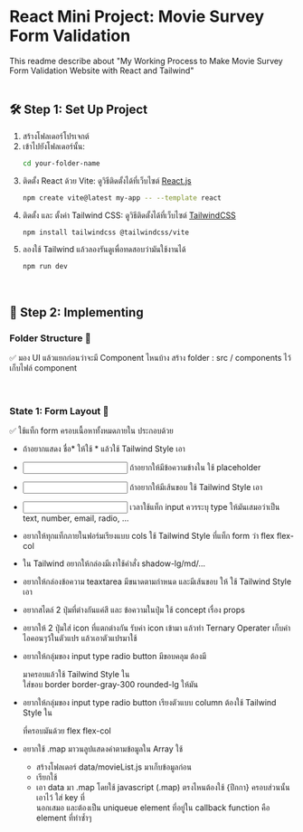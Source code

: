# React Mini Project: Movie Survey Form Validation
This readme describe about "My Working Process to Make Movie Survey Form Validation Website with React and Tailwind"
<br/><br/>

## 🛠️ Step 1: Set Up Project

1. สร้างโฟลเดอร์โปรเจกต์
2. เข้าไปยังโฟลเดอร์นั้น:
   ```bash
   cd your-folder-name
3. ติดตั้ง React ด้วย Vite: ดูวิธีติดตั้งได้ที่เว็บไซต์ [React.js](https://react.dev/learn/build-a-react-app-from-scratch)
   ```bash
   npm create vite@latest my-app -- --template react
4. ติดตั้ง และ ตั้งค่า Tailwind CSS: ดูวิธีติดตั้งได้ที่เว็บไซต์ [TailwindCSS](https://tailwindcss.com/docs/installation/using-vite)
   ```bash
   npm install tailwindcss @tailwindcss/vite
5. ลองใช้ Tailwind แล้วลองรันดูเพื่อทดสอบว่ามันใช้งานได้
   ```bash
   npm run dev
<br/>

## 🚧 Step 2: Implementing
### Folder Structure 📁
✅ มอง UI แล้วแยกก่อนว่าจะมี Component ไหนบ้าง สร้าง folder : src / components ไว้เก็บไฟล์ component 
<br/><br/><br/>

### State 1: Form Layout 🧱
✅ ใช้แท็ก form ครอบเนื้อหาทั้งหมดภายใน ประกอบด้วย
- <label> ถ้าอยากแสดง ชื่อ* ให้ใช้ <span>*<span> แล้วใช้ Tailwind Style เอา

- <input> ถ้าอยากให้มีข้อความข้างใน ใช้ placeholder
- <input> ถ้าอยากให้มีเส้นขอบ ใช้ Tailwind Style เอา
- <input> เวลาใช้แท็ก input ควรระบุ type ให้มันเสมอว่าเป็น text, number, email, radio, …

- <form> อยากให้ทุกแท็กภายในฟอร์มเรียงแบบ cols ใช้ Tailwind Style ที่แท็ก form ว่า flex flex-col
- ใน Tailwind อยากให้กล่องมีเงาใช้คำสั่ง shadow-lg/md/…
  
- อยากให้กล่องข้อความ teaxtarea มีขนาดตามกำหนด และมีเส้นขอบ ให้ ใช้ Tailwind Style เอา
  
- อยากสไตล์ 2 ปุ่มที่ต่างกันแค่สี และ ข้อความในปุ่ม ใช้ concept เรื่อง props
  
- อยากให้ 2 ปุ่มใส่ icon ที่แตกต่างกัน รับค่า icon เข้ามา แล้วทำ Ternary Operater เก็บค่าไอคอนๆว้ในตัวแปร แล้วเอาตัวแปรมาใช้

- อยากให้กลุ่มของ input type radio button มีขอบคลุม ต้องมี <div> มาครอบแล้วใช้ Tailwind Style ใน <div> ใส่ขอบ border border-gray-300 rounded-lg ให้มัน
- อยากให้กลุ่มของ input type radio button เรียงตัวแบบ column ต้องใช้ Tailwind Style ใน <div> ที่ครอบมันด้วย flex flex-col
- อยากใช้ .map มาวนลูปแสดงค่าตามข้อมูลใน Array ใช้
  - สร้างโฟลเดอร์ data/movieList.js มาเก็บข้อมูลก่อน
  - เรียกใช้
  - เอา data มา .map โดยใช้ javascript (.map) ตรงไหนต้องใช้ {ปีกกา} ครอบส่วนนั้นเอาไว้ ใส่ key ที่ <div> นอกเสมอ และต้องเป็น uniqueue element ที่อยู่ใน callback function คือ element ที่ทำซ้ำๆ
<br/>




